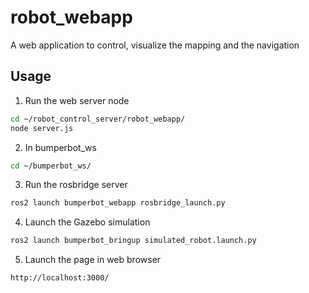# robot_webapp
A web application to control, visualize the mapping and the navigation

<!-- USAGE -->
## Usage
1. Run the web server node
```sh
cd ~/robot_control_server/robot_webapp/
node server.js
```
2. In bumperbot_ws
```sh
cd ~/bumperbot_ws/
```
3. Run the rosbridge server
```sh
ros2 launch bumperbot_webapp rosbridge_launch.py
```
4. Launch the Gazebo simulation
```sh
ros2 launch bumperbot_bringup simulated_robot.launch.py
```
5. Launch the page in web browser
```sh
http://localhost:3000/
```
